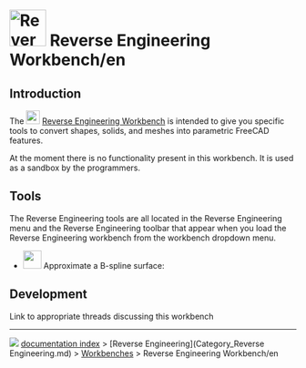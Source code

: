 # <img alt="Reverse Engineering workbench icon" src=images/Workbench_Reverse_Engineering.svg  style="width:64px;"> Reverse Engineering Workbench/en

## Introduction

The <img alt="" src=images/Workbench_Reverse_Engineering.svg  style="width:24px;"> [Reverse Engineering Workbench](Reverse_Engineering_Workbench.md) is intended to give you specific tools to convert shapes, solids, and meshes into parametric FreeCAD features.

At the moment there is no functionality present in this workbench. It is used as a sandbox by the programmers.

## Tools

The Reverse Engineering tools are all located in the Reverse Engineering menu and the Reverse Engineering toolbar that appear when you load the Reverse Engineering workbench from the workbench dropdown menu.

-   <img alt="" src=images/FitSurface.svg  style="width:32px;"> Approximate a B-spline surface:

## Development

Link to appropriate threads discussing this workbench



---
![](images/Right_arrow.png) [documentation index](../README.md) > [Reverse Engineering](Category_Reverse Engineering.md) > [Workbenches](Category_Workbenches.md) > Reverse Engineering Workbench/en
